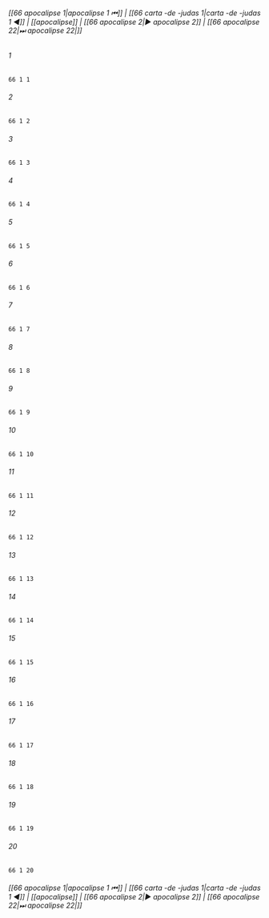 
###### [[66 apocalipse 1|apocalipse 1 ⏮]] | [[66 carta -de -judas 1|carta -de -judas 1 ◀]] | [[apocalipse]] | [[66 apocalipse 2|▶ apocalipse 2]] | [[66 apocalipse 22|⏭ apocalipse 22|]]

###### 1
``` verse
66 1 1 
```
###### 2
``` verse
66 1 2 
```
###### 3
``` verse
66 1 3 
```
###### 4
``` verse
66 1 4 
```
###### 5
``` verse
66 1 5 
```
###### 6
``` verse
66 1 6 
```
###### 7
``` verse
66 1 7 
```
###### 8
``` verse
66 1 8 
```
###### 9
``` verse
66 1 9 
```
###### 10
``` verse
66 1 10 
```
###### 11
``` verse
66 1 11 
```
###### 12
``` verse
66 1 12 
```
###### 13
``` verse
66 1 13 
```
###### 14
``` verse
66 1 14 
```
###### 15
``` verse
66 1 15 
```
###### 16
``` verse
66 1 16 
```
###### 17
``` verse
66 1 17 
```
###### 18
``` verse
66 1 18 
```
###### 19
``` verse
66 1 19 
```
###### 20
``` verse
66 1 20 
```

###### [[66 apocalipse 1|apocalipse 1 ⏮]] | [[66 carta -de -judas 1|carta -de -judas 1 ◀]] | [[apocalipse]] | [[66 apocalipse 2|▶ apocalipse 2]] | [[66 apocalipse 22|⏭ apocalipse 22|]]

